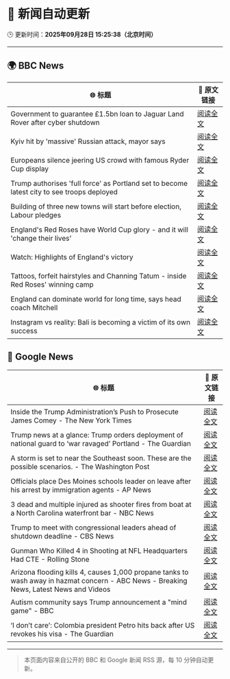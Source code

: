 # 🧠 新闻自动更新

🕒 更新时间：**2025年09月28日 15:25:38（北京时间）**

---

## 🌍 BBC News

| 🌐 标题 | 🔗 原文链接 |
|--------|-------------|
| Government to guarantee £1.5bn loan to Jaguar Land Rover after cyber shutdown | [阅读全文](https://www.bbc.com/news/articles/cgl15ykerlro?at_medium=RSS&at_campaign=rss) |
| Kyiv hit by 'massive' Russian attack, mayor says | [阅读全文](https://www.bbc.com/news/articles/c75qeqr5905o?at_medium=RSS&at_campaign=rss) |
| Europeans silence jeering US crowd with famous Ryder Cup display | [阅读全文](https://www.bbc.com/sport/golf/articles/cg5endmdq42o?at_medium=RSS&at_campaign=rss) |
| Trump authorises 'full force' as Portland set to become latest city to see troops deployed | [阅读全文](https://www.bbc.com/news/articles/cddmn6ge6e2o?at_medium=RSS&at_campaign=rss) |
| Building of three new towns will start before election, Labour pledges | [阅读全文](https://www.bbc.com/news/articles/cly1geen679o?at_medium=RSS&at_campaign=rss) |
| England's Red Roses have World Cup glory - and it will 'change their lives' | [阅读全文](https://www.bbc.com/sport/rugby-union/articles/cpq5w24899ro?at_medium=RSS&at_campaign=rss) |
| Watch: Highlights of England's victory | [阅读全文](https://www.bbc.com/sport/rugby-union/videos/c4g7qz5xx5lo?at_medium=RSS&at_campaign=rss) |
| Tattoos, forfeit hairstyles and Channing Tatum - inside Red Roses' winning camp | [阅读全文](https://www.bbc.com/sport/rugby-union/articles/c04q377rwq0o?at_medium=RSS&at_campaign=rss) |
| England can dominate world for long time, says head coach Mitchell | [阅读全文](https://www.bbc.com/sport/rugby-union/articles/cqlzgdxplyyo?at_medium=RSS&at_campaign=rss) |
| Instagram vs reality: Bali is becoming a victim of its own success | [阅读全文](https://www.bbc.com/news/articles/c07vxdny178o?at_medium=RSS&at_campaign=rss) |

## 📰 Google News

| 🌐 标题 | 🔗 原文链接 |
|--------|-------------|
| Inside the Trump Administration’s Push to Prosecute James Comey - The New York Times | [阅读全文](https://news.google.com/rss/articles/CBMiigFBVV95cUxPb1k0cHVhbkhsSnFhYVRvUXh6WEVzZWNKSXpGSkxIVmlNc3pNMThpVFc3blNrUGhVazRzb3ptSXBhcnB5LUdONDZIelBWckhIWGQ1UnQ3VHFrQ0s2UkFXSFBnZGlZelZfUk9kcHllalRFLURzLWhwQzRqYkVzNnFvajRrYUtTaGVGRVE?oc=5) |
| Trump news at a glance: Trump orders deployment of national guard to ‘war ravaged’ Portland - The Guardian | [阅读全文](https://news.google.com/rss/articles/CBMikAFBVV95cUxOMTJKUTNTX1otVW1ndEJPMzNISXU3djdKMmNaUS1GSkNwQ0tNSDlPSmRmMmhFM0NqeVFQTXdBSEQ5eGhXakVpOGRVOElVX3pibHJRcHVNTWVpNU1PVGdyMHlGbnJIRzRNeEIwQzMwSTBZMm5sbWdGeEoweXF5SG9tb3BrQTJuTjZ1V2VaMFhBZFM?oc=5) |
| A storm is set to near the Southeast soon. These are the possible scenarios. - The Washington Post | [阅读全文](https://news.google.com/rss/articles/CBMipAFBVV95cUxPLUo0MjZPak80WUF1c2hIaFNKMEREeFk2RTU3QmtPX2wwakZiMDZqUkFyLTVaWHhTemNQaGdqaVltQnRNZGt2SmRxQ0tlX3VSWm5NbWF1SWpfZkFHUmo4ZUZINWVQeEhQRk82ZnZmdGdzU29CdUVqRTlqTU9TNWVKeXBwY21iYjZ0OERqQUtWSWgzc05FV3V2Uk1MRTlsUkxoSGUyNg?oc=5) |
| Officials place Des Moines schools leader on leave after his arrest by immigration agents - AP News | [阅读全文](https://news.google.com/rss/articles/CBMiowFBVV95cUxNeFllcURLanVUS2txemxaaDBJVFhwYUFSWl9YNGhtempfVG02am03aGk2WUhCUW1TN29VbXNsOURqMmxIYUsyN2dXb0lhN3cxbmhOTnZGNHo1cjIwMDVWM3dTQ1dfM1N4anM0alladnBBOXVPT082ZGlISzMyU0lrVXhsQXUxSVRqOGVVTlN5ZW9FRFhhVUZTai02OVZHSGJSSmNv?oc=5) |
| 3 dead and multiple injured as shooter fires from boat at a North Carolina waterfront bar - NBC News | [阅读全文](https://news.google.com/rss/articles/CBMisAFBVV95cUxQRFR6VEt3WDlyTk40bUtaSEIxaEU2czRMOE00cy1GTk5NUzBBemhnbXpibjA4Q0JrM1I0bXlmcThPdGNremk2bUVpS2pwUVFaMWFOaXpaYUNuTnQ1NGhPSk9sSTZmYWJpeVFWQXIzQWJ4cnczSTZ6VkRXSzNWTnNzZElzdVJCVXluaXBWOGlheFl4NVZnR0dFTlF2dmlMd2pEcEdIRndwRDVWVUs4ZkJObdIBVkFVX3lxTFBOajlIOTFTekNwN2NLTnpYUVJiMmQybFlMbzdyOG51VU1iVkF1WHMxR09sRkMyXzlJaHBZbzBTV1RvYWg4bnlNLWVTdUcyM1ZFZEtuRldB?oc=5) |
| Trump to meet with congressional leaders ahead of shutdown deadline - CBS News | [阅读全文](https://news.google.com/rss/articles/CBMingFBVV95cUxNejNCc3o2dHRJU0VKNFJ3OEpRWXFFSHdtMDlHdUM1Z05SUF9Wb2VSUlRGMTNERXhweWRIVl9yZlJKSzdEbDN6MzZ1TksxSkxtdlA5bUhIVFMwYmY1NUdtbFNSWnZVV0RncUFjbFc4aGlSTnd5UVZFS0tWYnN1OTdwVVBVVVdRVEZGTFNIQ29jdzAtb291TU0wOEZqMFRnQdIBowFBVV95cUxNQmhabm5BVDlHb3hZU1Q3bGNHMmdnR3haVDQyRG1LM21jUHFIMEc4aWg1WTNQNmZIS2dvdFZIVVo0ZHdfN084QkJYVk9oVHh1SlpUZEtMZUFBVXJhcjJ6QkpaVjcxRnZlM0JESDJ1OEdtSG1HMDJFbTlQS2NhQy0xaE5fMWlSN2x3NTRWcHdYRDA0dnhTcTROdElvMFBjRVVfc2RN?oc=5) |
| Gunman Who Killed 4 in Shooting at NFL Headquarters Had CTE - Rolling Stone | [阅读全文](https://news.google.com/rss/articles/CBMiswFBVV95cUxQOGtWX21RREY1cmtMbzdsYm9PRnZ1RmZZUUJDeFBFUVVTYWdQUEVlUUpaYzRnNWtNRl90bmZ4VVJFcG9lMW8zS0owT09ZbFJZYzRPTGYwX0dfdlotN2RjQWVlZWtKRU9IN2dSNDJFZXo0YUxJNS1tTUNZQnUxUXN1TDR5ZkJxZ3hGdEpnV1B0Yks3Y0kyOXoxLWlXVU9xVWtSNmhZbkJBbUwtVnhjN05zbXV3bw?oc=5) |
| Arizona flooding kills 4, causes 1,000 propane tanks to wash away in hazmat concern - ABC News - Breaking News, Latest News and Videos | [阅读全文](https://news.google.com/rss/articles/CBMimwFBVV95cUxPaFYxQmN5OWFZYzFEaFpFVHY1MGtjWlhnRGxzanFiell1dlE4clEwZnlQRmhZQ3NsUnN5dkdUX09mYi1TSldrbEcxeUxHMWN1Y084STI1TGJiX0dPMFNYVmZTVkJUWjc3b2hUMmI1c20xLW94aXY2a2xqdjk2ZEY0QWJ5RXN3cEtmYm1lbm5kdGZWV2ROT05RNEV1RdIBoAFBVV95cUxPWmhBR2V6ZkQ1VzN1SGZWX0FpbzgtdTRkZEt6Q01RQW1icDV3YzF2WGQ5X0ZUeU1oRXZ3N1hyeGNNSFF0emRJamhzV1dObUdTNkdTVEgzaDdEVVJxSklCVXFqYUstQUFaTFFoRG1rMW9WQWdiSWhncEpFRTBxRDA4eU5mZnlRZEt3LUtieWdqNFdEWjFvOW1iWl93MkdycjQt?oc=5) |
| Autism community says Trump announcement a "mind game" - BBC | [阅读全文](https://news.google.com/rss/articles/CBMiWkFVX3lxTFBSai01OS1aWE1OZ2ppU01LVE5wbHFkbnctZFB2c2dpLU9DS0FCN010RnlCaFB1VmhvN1JyMmdnTy1OLUZ2YURxZktQVDQ1U0NnUEJ1aW1Ga2dQUdIBX0FVX3lxTE0xR0FFTnRnSTZ4NzJ6MnNzNTlYRGZDOWxBMW9temt3N1NWQ2RTNXc4QUVFcGFQa0x5dkJPX3R4V09WajdOU21YMkxoY2MxdHRDQk1TRFpPYTN2NmJnYkFz?oc=5) |
| ‘I don’t care’: Colombia president Petro hits back after US revokes his visa - The Guardian | [阅读全文](https://news.google.com/rss/articles/CBMiugFBVV95cUxQOG5oSXN4aHV1U3dQR1ZZQ1ZoTmxlcUhyVUdKYllHUXpRZFRsbndSWnl6V2NNR3c1cU1OdmRXSkhzNEo2OFBCRHFqZzJfcEVFRjdWOE5mcnlSbFh5ZFNQNzRybmFDcXpfYUZLbmpsWlBoWF9uR3Y1YlVmb0tES1NjbFprcmhFRmR0RXZFTXpHcE03dmRyWGtmY0VMaHN1T01MbHJ3R3oyZHdveHhNTTZCbkliaHphUWZwUUE?oc=5) |

---
> 本页面内容来自公开的 BBC 和 Google 新闻 RSS 源，每 10 分钟自动更新。